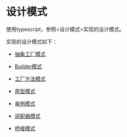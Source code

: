 # 设计模式

使用typescript，参照<设计模式>实现的设计模式。

实现的设计模式如下：

* [抽象工厂模式](abstract_factory.ts)

* [Builder模式](builder.ts)

* [工厂方法模式](factory_method.ts)

* [原型模式](prototype.ts)

* [单例模式](singleton.ts)

* [适配器模式](adapter.ts)

* [桥接模式](bridge.ts)